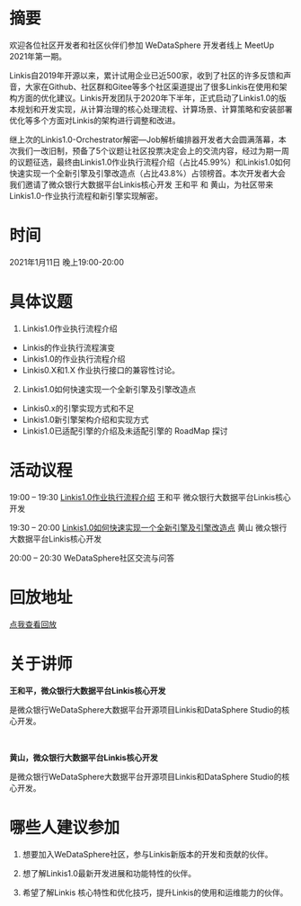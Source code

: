 # 摘要

欢迎各位社区开发者和社区伙伴们参加 WeDataSphere 开发者线上 MeetUp 2021年第一期。

Linkis自2019年开源以来，累计试用企业已近500家，收到了社区的许多反馈和声音，大家在Github、社区群和Gitee等多个社区渠道提出了很多Linkis在使用和架构方面的优化建议。Linkis开发团队于2020年下半年，正式启动了Linkis1.0的版本规划和开发实现，从计算治理的核心处理流程、计算场景、计算策略和安装部署优化等多个方面对Linkis的架构进行调整和改进。

继上次的Linkis1.0-Orchestrator解密—Job解析编排器开发者大会圆满落幕，本次我们一改旧制，预备了5个议题让社区投票决定会上的交流内容，经过为期一周的议题征选，最终由Linkis1.0作业执行流程介绍（占比45.99%）和Linkis1.0如何快速实现一个全新引擎及引擎改造点（占比43.8%）占领榜首。本次开发者大会我们邀请了微众银行大数据平台Linkis核心开发 王和平 和 黄山，为社区带来Linkis1.0-作业执行流程和新引擎实现解密。

# 时间

2021年1月11日 晚上19:00-20:00

# 具体议题

1.	Linkis1.0作业执行流程介绍
  - Linkis的作业执行流程演变
  - Linkis1.0的作业执行流程介绍
  - Linkis0.X和1.X 作业执行接口的兼容性讨论。
  
2.  Linkis1.0如何快速实现一个全新引擎及引擎改造点
  - Linkis0.x的引擎实现方式和不足
  - Linkis1.0新引擎架构介绍和实现方式
  - Linkis1.0已适配引擎的介绍及未适配引擎的 RoadMap 探讨

# 活动议程

19:00 – 19:30   [Linkis1.0作业执行流程介绍](chapter1.md)  王和平   微众银行大数据平台Linkis核心开发

19:30 – 20:00   [Linkis1.0如何快速实现一个全新引擎及引擎改造点](chapter2.md)   黄山   微众银行大数据平台Linkis核心开发

20:00 – 20:30	  WeDataSphere社区交流与问答

# 回放地址

 [点我查看回放](https://www.bilibili.com/video/BV1xf4y1k7ZG)

# 关于讲师

**王和平，微众银行大数据平台Linkis核心开发**

是微众银行WeDataSphere大数据平台开源项目Linkis和DataSphere Studio的核心开发。

<br>

**黄山，微众银行大数据平台Linkis核心开发**

是微众银行WeDataSphere大数据平台开源项目Linkis和DataSphere Studio的核心开发。


# 哪些人建议参加

1. 想要加入WeDataSphere社区，参与Linkis新版本的开发和贡献的伙伴。

2. 想了解Linkis1.0最新开发进展和功能特性的伙伴。

3. 希望了解Linkis 核心特性和优化技巧，提升Linkis的使用和运维能力的伙伴。
